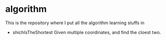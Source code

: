 # algorithm
This is the repository where I put all the algorithm learning stuffs in

* shichIsTheShortest Given multiple coordinates, and find the cloest two.